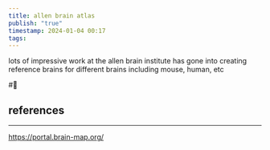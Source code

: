 ```yaml
---
title: allen brain atlas
publish: "true"
timestamp: 2024-01-04 00:17
tags:
---
```

lots of impressive work at the allen brain institute has gone into creating reference brains for different brains including mouse, human, etc 



#🥚 
## references
---
https://portal.brain-map.org/